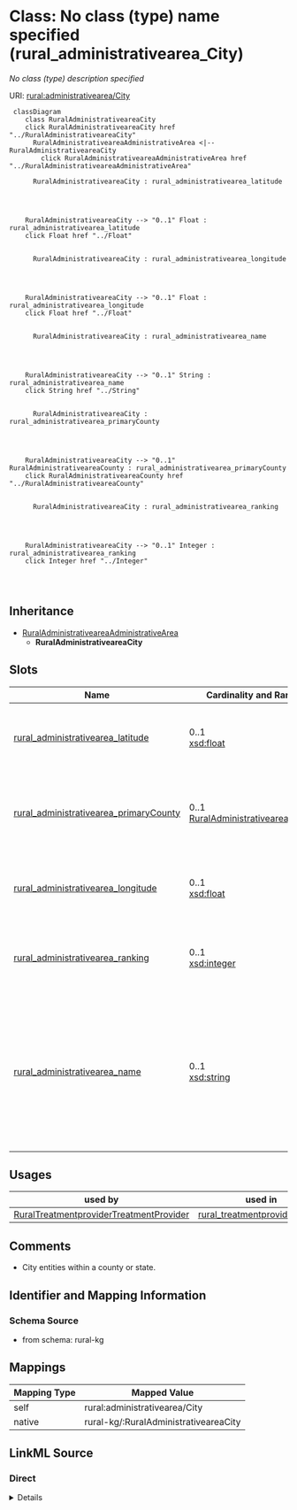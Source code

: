 

# Class: No class (type) name specified (rural_administrativearea_City)


_No class (type) description specified_





URI: [rural:administrativearea/City](http://sail.ua.edu/ruralkg/administrativearea/City)






```mermaid
 classDiagram
    class RuralAdministrativeareaCity
    click RuralAdministrativeareaCity href "../RuralAdministrativeareaCity"
      RuralAdministrativeareaAdministrativeArea <|-- RuralAdministrativeareaCity
        click RuralAdministrativeareaAdministrativeArea href "../RuralAdministrativeareaAdministrativeArea"
      
      RuralAdministrativeareaCity : rural_administrativearea_latitude
        
          
    
    
    RuralAdministrativeareaCity --> "0..1" Float : rural_administrativearea_latitude
    click Float href "../Float"

        
      RuralAdministrativeareaCity : rural_administrativearea_longitude
        
          
    
    
    RuralAdministrativeareaCity --> "0..1" Float : rural_administrativearea_longitude
    click Float href "../Float"

        
      RuralAdministrativeareaCity : rural_administrativearea_name
        
          
    
    
    RuralAdministrativeareaCity --> "0..1" String : rural_administrativearea_name
    click String href "../String"

        
      RuralAdministrativeareaCity : rural_administrativearea_primaryCounty
        
          
    
    
    RuralAdministrativeareaCity --> "0..1" RuralAdministrativeareaCounty : rural_administrativearea_primaryCounty
    click RuralAdministrativeareaCounty href "../RuralAdministrativeareaCounty"

        
      RuralAdministrativeareaCity : rural_administrativearea_ranking
        
          
    
    
    RuralAdministrativeareaCity --> "0..1" Integer : rural_administrativearea_ranking
    click Integer href "../Integer"

        
      
```





## Inheritance
* [RuralAdministrativeareaAdministrativeArea](../classes/RuralAdministrativeareaAdministrativeArea.md)
    * **RuralAdministrativeareaCity**



## Slots

| Name | Cardinality and Range | Description | Inheritance |
| ---  | --- | --- | --- |
| [rural_administrativearea_latitude](../slots/rural_administrativearea_latitude.md) | 0..1 <br/> [xsd:float](xsd:float) | No slot (predicate) description specified <br/> 31120 occurrences with subject type rural_administrativearea_City and object type float. | direct |
| [rural_administrativearea_primaryCounty](../slots/rural_administrativearea_primaryCounty.md) | 0..1 <br/> [RuralAdministrativeareaCounty](../classes/RuralAdministrativeareaCounty.md) | No slot (predicate) description specified <br/> 31120 occurrences with subject type rural_administrativearea_City and object type rural_administrativearea_County. | direct |
| [rural_administrativearea_longitude](../slots/rural_administrativearea_longitude.md) | 0..1 <br/> [xsd:float](xsd:float) | No slot (predicate) description specified <br/> 31120 occurrences with subject type rural_administrativearea_City and object type float. | direct |
| [rural_administrativearea_ranking](../slots/rural_administrativearea_ranking.md) | 0..1 <br/> [xsd:integer](xsd:integer) | No slot (predicate) description specified <br/> 31120 occurrences with subject type rural_administrativearea_City and object type integer. | direct |
| [rural_administrativearea_name](../slots/rural_administrativearea_name.md) | 0..1 <br/> [xsd:string](xsd:string) | No slot (predicate) description specified <br/> 31120 occurrences with subject type rural_administrativearea_City and object type string.<br/>3253 occurrences with subject type rural_administrativearea_County and object type string.<br/>56 occurrences with subject type rural_administrativearea_State and object type string. | direct |





## Usages

| used by | used in | type | used |
| ---  | --- | --- | --- |
| [RuralTreatmentproviderTreatmentProvider](../classes/RuralTreatmentproviderTreatmentProvider.md) | [rural_treatmentprovider_inCity](../slots/rural_treatmentprovider_inCity.md) | any_of[range] | [RuralAdministrativeareaCity](../classes/RuralAdministrativeareaCity.md) |






## Comments

* City entities within a county or state.

## Identifier and Mapping Information







### Schema Source


* from schema: rural-kg




## Mappings

| Mapping Type | Mapped Value |
| ---  | ---  |
| self | rural:administrativearea/City |
| native | rural-kg/:RuralAdministrativeareaCity |







## LinkML Source

<!-- TODO: investigate https://stackoverflow.com/questions/37606292/how-to-create-tabbed-code-blocks-in-mkdocs-or-sphinx -->

### Direct

<details>
```yaml
name: rural_administrativearea_City
conforms_to: No schema conformance document specified
description: No class (type) description specified
title: No class (type) name specified
notes:
- Class with 31120 occurrences.
comments:
- City entities within a county or state.
from_schema: rural-kg
rank: 1000
is_a: rural_administrativearea_AdministrativeArea
slots:
- rural_administrativearea_latitude
- rural_administrativearea_primaryCounty
- rural_administrativearea_longitude
- rural_administrativearea_ranking
- rural_administrativearea_name
class_uri: rural:administrativearea/City

```
</details>

### Induced

<details>
```yaml
name: rural_administrativearea_City
conforms_to: No schema conformance document specified
description: No class (type) description specified
title: No class (type) name specified
notes:
- Class with 31120 occurrences.
comments:
- City entities within a county or state.
from_schema: rural-kg
rank: 1000
is_a: rural_administrativearea_AdministrativeArea
attributes:
  rural_administrativearea_latitude:
    name: rural_administrativearea_latitude
    description: No slot (predicate) description specified
    comments:
    - 31120 occurrences with subject type rural_administrativearea_City and object
      type float.
    examples:
    - description: rural_administrativearea_City → float
      object:
        example_object: '18.2319'
        example_predicate: rural:administrativearea/latitude
        example_subject: rural:administrativearea/City_1630023540
    from_schema: rural-kg
    rank: 1000
    slot_uri: rural:administrativearea/latitude
    alias: rural_administrativearea_latitude
    owner: rural_administrativearea_City
    domain_of:
    - rural_administrativearea_City
    range: float
  rural_administrativearea_primaryCounty:
    name: rural_administrativearea_primaryCounty
    description: No slot (predicate) description specified
    comments:
    - 31120 occurrences with subject type rural_administrativearea_City and object
      type rural_administrativearea_County.
    examples:
    - description: rural_administrativearea_City → rural_administrativearea_County
      object:
        example_object: rural:administrativearea/County_06083
        example_predicate: rural:administrativearea/primaryCounty
        example_subject: rural:administrativearea/City_1840153164
    from_schema: rural-kg
    rank: 1000
    slot_uri: rural:administrativearea/primaryCounty
    alias: rural_administrativearea_primaryCounty
    owner: rural_administrativearea_City
    domain_of:
    - rural_administrativearea_City
    range: rural_administrativearea_County
  rural_administrativearea_longitude:
    name: rural_administrativearea_longitude
    description: No slot (predicate) description specified
    comments:
    - 31120 occurrences with subject type rural_administrativearea_City and object
      type float.
    examples:
    - description: rural_administrativearea_City → float
      object:
        example_object: '-66.0388'
        example_predicate: rural:administrativearea/longitude
        example_subject: rural:administrativearea/City_1630023540
    from_schema: rural-kg
    rank: 1000
    slot_uri: rural:administrativearea/longitude
    alias: rural_administrativearea_longitude
    owner: rural_administrativearea_City
    domain_of:
    - rural_administrativearea_City
    range: float
  rural_administrativearea_ranking:
    name: rural_administrativearea_ranking
    description: No slot (predicate) description specified
    comments:
    - 31120 occurrences with subject type rural_administrativearea_City and object
      type integer.
    examples:
    - description: rural_administrativearea_City → integer
      object:
        example_object: '2'
        example_predicate: rural:administrativearea/ranking
        example_subject: rural:administrativearea/City_1630023540
    from_schema: rural-kg
    rank: 1000
    slot_uri: rural:administrativearea/ranking
    alias: rural_administrativearea_ranking
    owner: rural_administrativearea_City
    domain_of:
    - rural_administrativearea_City
    range: integer
  rural_administrativearea_name:
    name: rural_administrativearea_name
    description: No slot (predicate) description specified
    comments:
    - 31120 occurrences with subject type rural_administrativearea_City and object
      type string.
    - 3253 occurrences with subject type rural_administrativearea_County and object
      type string.
    - 56 occurrences with subject type rural_administrativearea_State and object type
      string.
    examples:
    - description: rural_administrativearea_City → string
      object:
        example_object: Caguas
        example_predicate: rural:administrativearea/name
        example_subject: rural:administrativearea/City_1630023540
    - description: rural_administrativearea_County → string
      object:
        example_object: Autauga
        example_predicate: rural:administrativearea/name
        example_subject: rural:administrativearea/County_01001
    - description: rural_administrativearea_State → string
      object:
        example_object: Alaska
        example_predicate: rural:administrativearea/name
        example_subject: rural:administrativearea/State_AK
    from_schema: rural-kg
    rank: 1000
    slot_uri: rural:administrativearea/name
    alias: rural_administrativearea_name
    owner: rural_administrativearea_City
    domain_of:
    - rural_administrativearea_City
    - rural_administrativearea_County
    - rural_administrativearea_State
    range: string
class_uri: rural:administrativearea/City

```
</details>